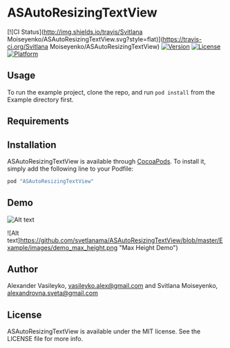 # ASAutoResizingTextView

[![CI Status](http://img.shields.io/travis/Svitlana Moiseyenko/ASAutoResizingTextView.svg?style=flat)](https://travis-ci.org/Svitlana Moiseyenko/ASAutoResizingTextView)
[![Version](https://img.shields.io/cocoapods/v/ASAutoResizingTextView.svg?style=flat)](http://cocoapods.org/pods/ASAutoResizingTextView)
[![License](https://img.shields.io/cocoapods/l/ASAutoResizingTextView.svg?style=flat)](http://cocoapods.org/pods/ASAutoResizingTextView)
[![Platform](https://img.shields.io/cocoapods/p/ASAutoResizingTextView.svg?style=flat)](http://cocoapods.org/pods/ASAutoResizingTextView)

## Usage

To run the example project, clone the repo, and run `pod install` from the Example directory first.

## Requirements

## Installation

ASAutoResizingTextView is available through [CocoaPods](http://cocoapods.org). To install
it, simply add the following line to your Podfile:

```ruby
pod "ASAutoResizingTextView"
```
## Demo

![Alt text](https://github.com/svetlanama/ASAutoResizingTextView/blob/master/Example/images/animation.gif "Demo")

![Alt text]https://github.com/svetlanama/ASAutoResizingTextView/blob/master/Example/images/demo_max_height.png "Max Height Demo")


## Author

Alexander Vasileyko, vasileyko.alex@gmail.com and Svitlana Moiseyenko, alexandrovna.sveta@gmail.com

## License

ASAutoResizingTextView is available under the MIT license. See the LICENSE file for more info.
